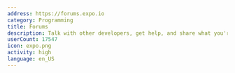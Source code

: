 ```yaml
---
address: https://forums.expo.io
category: Programming
title: Forums
description: Talk with other developers, get help, and share what you're working on
userCount: 17547
icon: expo.png
activity: high
language: en_US
---
```

